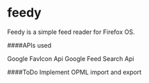 # feedy


Feedy is a simple feed reader for Firefox OS. 




####APIs used

Google FavIcon Api
Google Feed Search Api





####ToDo
Implement OPML import and export
